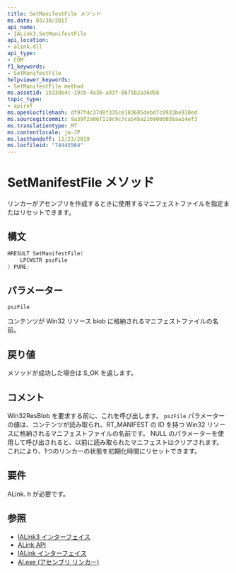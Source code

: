 ```yaml
---
title: SetManifestFile メソッド
ms.date: 03/30/2017
api_name:
- IALink3.SetManifestFile
api_location:
- alink.dll
api_type:
- COM
f1_keywords:
- SetManifestFile
helpviewer_keywords:
- SetManifestFile method
ms.assetid: 1b33de4c-19cb-4a36-a93f-8675b2a36d58
topic_type:
- apiref
ms.openlocfilehash: df97f4c37d8f335ce183685debd7c0933be910ed
ms.sourcegitcommit: 9a39f2a06f110c9c7ca54ba216900d038aa14ef3
ms.translationtype: MT
ms.contentlocale: ja-JP
ms.lasthandoff: 11/23/2019
ms.locfileid: "74445564"
---
```

# <a name="setmanifestfile-method"></a>SetManifestFile メソッド
リンカーがアセンブリを作成するときに使用するマニフェストファイルを指定またはリセットできます。  
  
## <a name="syntax"></a>構文  
  
```cpp  
HRESULT SetManifestFile(  
    LPCWSTR pszFile  
) PURE;  
```  
  
## <a name="parameters"></a>パラメーター  
 `pszFile`  
  
 コンテンツが Win32 リソース blob に格納されるマニフェストファイルの名前。  
  
## <a name="return-value"></a>戻り値  
 メソッドが成功した場合は S_OK を返します。  
  
## <a name="remarks"></a>コメント  
 Win32ResBlob を要求する前に、これを呼び出します。 `pszFile` パラメーターの値は、コンテンツが読み取られ、RT_MANIFEST の ID を持つ Win32 リソースに格納されるマニフェストファイルの名前です。 NULL のパラメーターを使用して呼び出されると、以前に読み取られたマニフェストはクリアされます。 これにより、1つのリンカーの状態を初期化時間にリセットできます。  
  
## <a name="requirements"></a>要件  
 ALink. h が必要です。  
  
## <a name="see-also"></a>参照

- [IALink3 インターフェイス](ialink3-interface.md)
- [ALink API](index.md)
- [IALink インターフェイス](ialink-interface.md)
- [Al.exe (アセンブリ リンカー)](../../tools/al-exe-assembly-linker.md)

